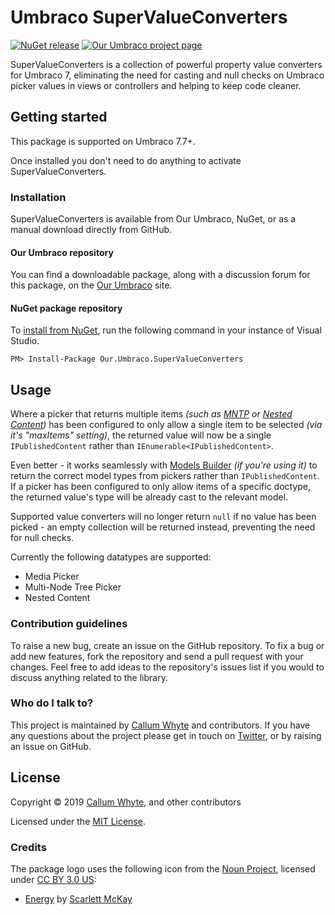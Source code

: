 # Umbraco SuperValueConverters

[![NuGet release](https://img.shields.io/nuget/v/Our.Umbraco.SuperValueConverters.svg)](https://www.nuget.org/packages/Our.Umbraco.SuperValueConverters/)
[![Our Umbraco project page](https://img.shields.io/badge/our-umbraco-orange.svg)](https://our.umbraco.com/projects/developer-tools/supervalueconverters/)

SuperValueConverters is a collection of powerful property value converters for Umbraco 7, eliminating the need for casting and null checks on Umbraco picker values in views or controllers and helping to keep code cleaner.

## Getting started

This package is supported on Umbraco 7.7+.

Once installed you don't need to do anything to activate SuperValueConverters.

### Installation

SuperValueConverters is available from Our Umbraco, NuGet, or as a manual download directly from GitHub.

#### Our Umbraco repository

You can find a downloadable package, along with a discussion forum for this package, on the [Our Umbraco](https://our.umbraco.com/projects/developer-tools/supervalueconverters/) site.

#### NuGet package repository

To [install from NuGet](https://www.nuget.org/packages/Our.Umbraco.SuperValueConverters/), run the following command in your instance of Visual Studio.

    PM> Install-Package Our.Umbraco.SuperValueConverters

## Usage

Where a picker that returns multiple items _(such as [MNTP](https://our.umbraco.com/documentation/Getting-Started/Backoffice/Property-Editors/Built-in-Property-Editors/Multinode-Treepicker2) or [Nested Content](https://our.umbraco.com/documentation/Getting-Started/Backoffice/Property-Editors/Built-in-Property-Editors/Nested-Content))_ has been configured to only allow a single item to be selected _(via it's "maxItems" setting)_, the returned value will now be a single `IPublishedContent` rather than `IEnumerable<IPublishedContent>`.

Even better - it works seamlessly with [Models Builder](https://our.umbraco.com/documentation/Reference/Templating/Modelsbuilder/) _(if you're using it)_ to return the correct model types from pickers rather than `IPublishedContent`. If a picker has been configured to only allow items of a specific doctype, the returned value's type will be already cast to the relevant model.

Supported value converters will no longer return `null` if no value has been picked - an empty collection will be returned instead, preventing the need for null checks.

Currently the following datatypes are supported:

* Media Picker
* Multi-Node Tree Picker
* Nested Content

### Contribution guidelines

To raise a new bug, create an issue on the GitHub repository. To fix a bug or add new features, fork the repository and send a pull request with your changes. Feel free to add ideas to the repository's issues list if you would to discuss anything related to the library.

### Who do I talk to?

This project is maintained by [Callum Whyte](https://callumwhyte.com/) and contributors. If you have any questions about the project please get in touch on [Twitter](https://twitter.com/callumbwhyte), or by raising an issue on GitHub.

## License

Copyright &copy; 2019 [Callum Whyte](https://callumwhyte.com/), and other contributors

Licensed under the [MIT License](LICENSE.md).

### Credits

The package logo uses the following icon from the [Noun Project](https://thenounproject.com), licensed under [CC BY 3.0 US](https://creativecommons.org/licenses/by/3.0/us/):

- [Energy](https://thenounproject.com/scarlett.mckay/collection/misc/?i=1603715) by [Scarlett McKay](https://thenounproject.com/scarlett.mckay/)

